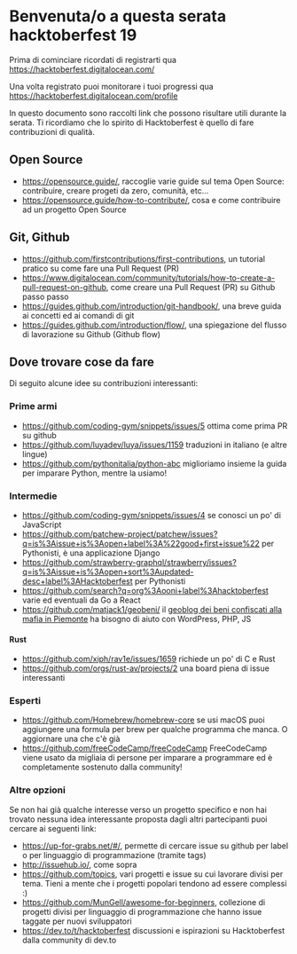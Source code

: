 # Benvenuta/o a questa serata hacktoberfest 19

Prima di cominciare ricordati di registrarti qua https://hacktoberfest.digitalocean.com/

Una volta registrato puoi monitorare i tuoi progressi qua https://hacktoberfest.digitalocean.com/profile

In questo documento sono raccolti link che possono risultare utili durante la serata. Ti ricordiamo che lo spirito di Hacktoberfest è quello di fare contribuzioni di qualità.

## Open Source

- https://opensource.guide/, raccoglie varie guide sul tema Open Source: contribuire, creare progeti da zero, comunità, etc...
- https://opensource.guide/how-to-contribute/, cosa e come contribuire ad un progetto Open Source

## Git, Github

- https://github.com/firstcontributions/first-contributions, un tutorial pratico su come fare una Pull Request (PR)
- https://www.digitalocean.com/community/tutorials/how-to-create-a-pull-request-on-github, come creare una Pull Request (PR) su Github passo passo
- https://guides.github.com/introduction/git-handbook/, una breve guida ai concetti ed ai comandi di git
- https://guides.github.com/introduction/flow/, una spiegazione del flusso di lavorazione su Github (Github flow)

## Dove trovare cose da fare

Di seguito alcune idee su contribuzioni interessanti:

### Prime armi

- https://github.com/coding-gym/snippets/issues/5 ottima come prima PR su github
- https://github.com/luyadev/luya/issues/1159 traduzioni in italiano (e altre lingue)
- https://github.com/pythonitalia/python-abc miglioriamo insieme la guida per imparare Python, mentre la usiamo!

### Intermedie

- https://github.com/coding-gym/snippets/issues/4 se conosci un po' di JavaScript
- https://github.com/patchew-project/patchew/issues?q=is%3Aissue+is%3Aopen+label%3A%22good+first+issue%22 per Pythonisti, è una applicazione Django
- https://github.com/strawberry-graphql/strawberry/issues?q=is%3Aissue+is%3Aopen+sort%3Aupdated-desc+label%3AHacktoberfest per Pythonisti
- https://github.com/search?q=org%3Aooni+label%3Ahacktoberfest varie ed eventuali da Go a React
- https://github.com/matjack1/geobeni/ il [geoblog dei beni confiscati alla mafia in Piemonte](http://geobeni.liberapiemonte.it/) ha bisogno di aiuto con WordPress, PHP, JS
 
#### Rust

- https://github.com/xiph/rav1e/issues/1659 richiede un po' di C e Rust
- https://github.com/orgs/rust-av/projects/2 una board piena di issue interessanti

### Esperti

- https://github.com/Homebrew/homebrew-core se usi macOS puoi aggiungere una formula per brew per qualche programma che manca. O aggiornare una che c'è già
- https://github.com/freeCodeCamp/freeCodeCamp FreeCodeCamp viene usato da migliaia di persone per imparare a programmare ed è completamente sostenuto dalla community!

### Altre opzioni

Se non hai già qualche interesse verso un progetto specifico e non hai trovato nessuna idea interessante proposta dagli altri partecipanti puoi cercare ai seguenti link:

- https://up-for-grabs.net/#/, permette di cercare issue su github per label o per linguaggio di programmazione (tramite tags)
- http://issuehub.io/, come sopra
- https://github.com/topics, vari progetti e issue su cui lavorare divisi per tema. Tieni a mente che i progetti popolari tendono ad essere complessi :)
- https://github.com/MunGell/awesome-for-beginners, collezione di progetti divisi per linguaggio di programmazione che hanno issue taggate per nuovi sviluppatori
- https://dev.to/t/hacktoberfest discussioni e ispirazioni su Hacktoberfest dalla community di dev.to
